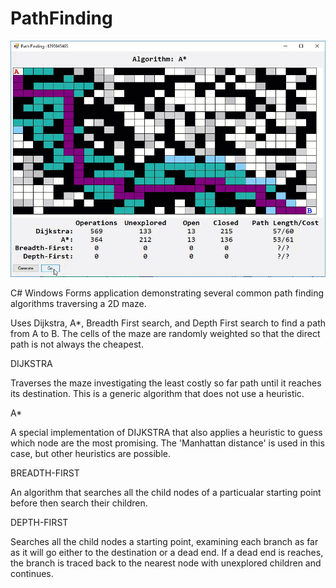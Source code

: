 # PathFinding

![](screenshot.png)

C# Windows Forms application demonstrating several common path finding algorithms traversing a 2D maze.

Uses Dijkstra, A*, Breadth First search, and Depth First search to find a path from A to B. The cells of the maze are randomly weighted so that the direct path is not always the cheapest.


DIJKSTRA

Traverses the maze investigating the least costly so far path until it reaches its destination. 
This is a generic algorithm that does not use a heuristic.


A*

A special implementation of DIJKSTRA that also applies a heuristic to guess which node are the most promising. 
The 'Manhattan distance' is used in this case, but other heuristics are possible.


BREADTH-FIRST

An algorithm that searches all the child nodes of a particualar starting point before then search their children.


DEPTH-FIRST

Searches all the child nodes a starting point, examining each branch as far as it will go either to the destination 
or a dead end. If a dead end is reaches, the branch is traced back to the nearest node with unexplored children and continues.
